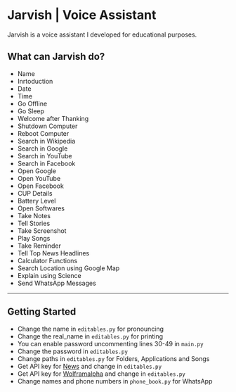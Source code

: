 # Jarvish | Voice Assistant
Jarvish is a voice assistant I developed for educational purposes.


## What can Jarvish do?
- Name
- Inrtoduction
- Date
- Time
- Go Offline
- Go Sleep
- Welcome after Thanking
- Shutdown Computer
- Reboot Computer
- Search in Wikipedia
- Search in Google
- Search in YouTube
- Search in Facebook
- Open Google
- Open YouTube
- Open Facebook
- CUP Details
- Battery Level
- Open Softwares
- Take Notes
- Tell Stories
- Take Screenshot
- Play Songs
- Take Reminder
- Tell Top News Headlines
- Calculator Functions
- Search Location using Google Map
- Explain using Science
- Send WhatsApp Messages

<hr>

## Getting Started
- Change the name in `editables.py` for pronouncing 
- Change the real_name in `editables.py` for printing
- You can enable password uncommenting lines 30-49 in `main.py`
- Change the password in `editables.py`
- Change paths in `editables.py` for Folders, Applications and Songs
- Get API key for [News](https://newsapi.org/) and change in `editables.py`
- Get API key for [Wolframalpha](https://developer.wolframalpha.com/) and change in `editables.py`
- Change names and phone numbers in `phone_book.py` for WhatsApp
